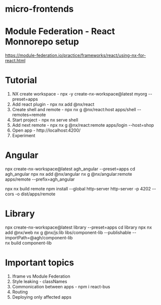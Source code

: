 # micro-frontends

# Module Federation - React Monnorepo setup

https://module-federation.io/practice/frameworks/react/using-nx-for-react.html

# Tutorial

1. NX create workspace - npx -y create-nx-workspace@latest myorg --preset=apps
2. Add react plugin - npx nx add @nx/react
3. Create shell and remote - npx nx g @nx/react:host apps/shell --remotes=remote
4. Start project - npx nx serve shell
5. Add next remote - npx nx g @nx/react:remote apps/login --host=shop
6. Open app - http://localhost:4200/
7. Experiment

# Angular

npx create-nx-workspace@latest agh_angular --preset=apps
cd agh_angular
npx nx add @nx/angular
nx g @nx/angular:remote apps/remote --prefix=agh_angular

npx nx build remote
npm install --global http-server
http-server -p 4202 --cors -o dist/apps/remote

# Library
npx create-nx-workspace@latest library --preset=apps
cd library
npx nx add @nx/web
nx g @nx/js:lib libs/component-lib --publishable --importPath=@agh/component-lib  
nx build component-lib 


# Important topics

1. Iframe vs Module Federation
2. Style leaking - classNames
3. Commonication between apps - npm i react-bus
4. Routing
5. Deploying only affected apps
